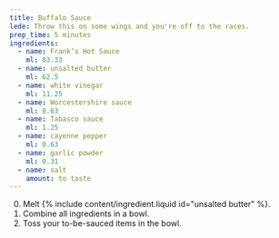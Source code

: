 ```yaml
---
title: Buffalo Sauce
lede: Throw this on some wings and you're off to the races.
prep_time: 5 minutes
ingredients:
  - name: Frank’s Hot Sauce
    ml: 83.33
  - name: unsalted butter
    ml: 62.5
  - name: white vinegar
    ml: 11.25
  - name: Worcestershire sauce
    ml: 0.63
  - name: Tabasco sauce
    ml: 1.25
  - name: cayenne pepper
    ml: 0.63
  - name: garlic powder
    ml: 0.31
  - name: salt
    amount: to taste
---
```


0. Melt {% include content/ingredient.liquid id="unsalted butter" %}.
0. Combine all ingredients in a bowl.
0. Toss your to-be-sauced items in the bowl.
